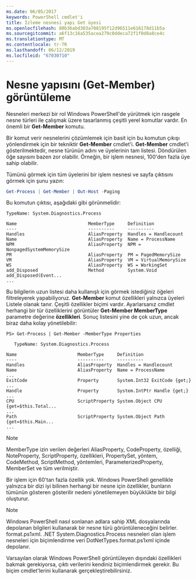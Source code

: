 ```yaml
---
ms.date: 06/05/2017
keywords: PowerShell cmdlet'i
title: İzleme nesnesi yapı Get üyesi
ms.openlocfilehash: 80b36abd303a708195f12d96511e616178d11b5a
ms.sourcegitcommit: a6f13c16a535acea279c0ddeca72f1f0d8a8ce4c
ms.translationtype: MT
ms.contentlocale: tr-TR
ms.lasthandoff: 06/12/2019
ms.locfileid: "67030710"
---
```

# <a name="viewing-object-structure-get-member"></a>Nesne yapısını (Get-Member) görüntüleme

Nesneleri merkezi bir rol Windows PowerShell'de yürütmek için rasgele nesne türleri ile çalışmak üzere tasarlanmış çeşitli yerel komutlar vardır. En önemli bir **Get-Member** komutu.

Bir komut verir nesnelerini çözümlemek için basit için bu komutun çıkışı yönlendirmek için bir tekniktir **Get-Member** cmdlet'i. **Get-Member** cmdlet'i gösterilmektedir, nesne türünün adını ve üyelerinin tam listesi. Döndürülen öğe sayısını bazen zor olabilir. Örneğin, bir işlem nesnesi, 100'den fazla üye sahip olabilir.

Tümünü görmek için tüm üyelerini bir işlem nesnesi ve sayfa çıktısını görmek için şunu yazın:

```powershell
Get-Process | Get-Member | Out-Host -Paging
```

Bu komutun çıktısı, aşağıdaki gibi görünmelidir:

```output
TypeName: System.Diagnostics.Process

Name                           MemberType     Definition
----                           ----------     ----------
Handles                        AliasProperty  Handles = Handlecount
Name                           AliasProperty  Name = ProcessName
NPM                            AliasProperty  NPM = NonpagedSystemMemorySize
PM                             AliasProperty  PM = PagedMemorySize
VM                             AliasProperty  VM = VirtualMemorySize
WS                             AliasProperty  WS = WorkingSet
add_Disposed                   Method         System.Void add_Disposed(Event...
...
```

Bu bilgilerin uzun listesi daha kullanışlı için görmek istediğiniz öğeleri filtreleyerek yapabiliyoruz. **Get-Member** komut özellikleri yalnızca üyeleri Listele olanak tanır. Çeşitli özellikler biçimi vardır. Ayarlarsanız cmdlet herhangi bir tür özelliklerini görüntüler **Get-Member MemberType** parametre değerine **özellikleri**. Sonuç listesini yine de çok uzun, ancak biraz daha kolay yönetilebilir:

```
PS> Get-Process | Get-Member -MemberType Properties

   TypeName: System.Diagnostics.Process

Name                       MemberType     Definition
----                       ----------     ----------
Handles                    AliasProperty  Handles = Handlecount
Name                       AliasProperty  Name = ProcessName
...
ExitCode                   Property       System.Int32 ExitCode {get;}
...
Handle                     Property       System.IntPtr Handle {get;}
...
CPU                        ScriptProperty System.Object CPU {get=$this.Total...
...
Path                       ScriptProperty System.Object Path {get=$this.Main...
...
```

> [!NOTE]
> MemberType izin verilen değerleri AliasProperty, CodeProperty, özelliği, NoteProperty, ScriptProperty, özellikleri, PropertySet, yöntem, CodeMethod, ScriptMethod, yöntemleri, ParameterizedProperty, MemberSet ve tüm verilmiştir.

Bir işlem için 60'tan fazla özellik yok. Windows PowerShell genellikle yalnızca bir dizi iyi bilinen herhangi bir nesne için özellikler, bunların tümünün gösteren gösterilir nedeni yönetilemeyen büyüklükte bir bilgi oluşturur.

> [!NOTE]
> Windows PowerShell nasıl sonlanan adlara sahip XML dosyalarında depolanan bilgileri kullanarak bir nesne türü görüntüleneceğini belirler. format.ps1xml. .NET System.Diagnostics.Process nesneleri olan işlem nesneleri için biçimlendirme veri DotNetTypes.format.ps1xml içinde depolanır.

Varsayılan olarak Windows PowerShell görüntüleyen dışındaki özellikleri bakmak gerekiyorsa, çıktı verilerini kendiniz biçimlendirmek gerekir. Bu biçim cmdlet'lerini kullanarak gerçekleştirebilirsiniz.
